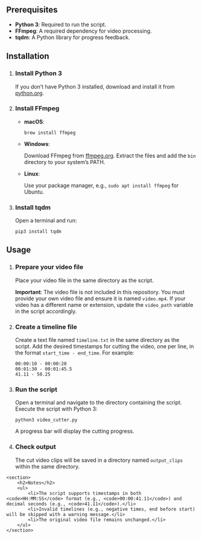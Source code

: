 <!DOCTYPE html>
<html lang="en">
<body>
    <section>
        <h2>Prerequisites</h2>
        <ul>
            <li><strong>Python 3</strong>: Required to run the script.</li>
            <li><strong>FFmpeg</strong>: A required dependency for video processing.</li>
            <li><strong>tqdm</strong>: A Python library for progress feedback.</li>
        </ul>
    </section>
    <section>
        <h2>Installation</h2>
        <ol>
            <li>
                <h3>Install Python 3</h3>
                <p>If you don’t have Python 3 installed, download and install it from <a href="https://www.python.org/" target="_blank">python.org</a>.</p>
            </li>
            <li>
                <h3>Install FFmpeg</h3>
                <ul>
                    <li><strong>macOS</strong>:
                        <pre><code>brew install ffmpeg</code></pre>
                    </li>
                    <li><strong>Windows</strong>:
                        <p>Download FFmpeg from <a href="https://ffmpeg.org/download.html" target="_blank">ffmpeg.org</a>. Extract the files and add the <code>bin</code> directory to your system’s PATH.</p>
                    </li>
                    <li><strong>Linux</strong>:
                        <p>Use your package manager, e.g., <code>sudo apt install ffmpeg</code> for Ubuntu.</p>
                    </li>
                </ul>
            </li>
            <li>
                <h3>Install tqdm</h3>
                <p>Open a terminal and run:</p>
                <pre><code>pip3 install tqdm</code></pre>
            </li>
        </ol>
    </section>
    <section>
        <h2>Usage</h2>
        <ol>
            <li>
                <h3>Prepare your video file</h3>
                <p>Place your video file in the same directory as the script.</p>
                <p><strong>Important</strong>: The video file is not included in this repository. You must provide your own video file and ensure it is named <code>video.mp4</code>. If your video has a different name or extension, update the <code>video_path</code> variable in the script accordingly.</p>
            </li>
            <li>
                <h3>Create a timeline file</h3>
                <p>Create a text file named <code>timeline.txt</code> in the same directory as the script. Add the desired timestamps for cutting the video, one per line, in the format <code>start_time - end_time</code>. For example:</p>
                <pre><code>00:00:10 - 00:00:20
00:01:30 - 00:01:45.5
41.11 - 50.25</code></pre>
            </li>
            <li>
                <h3>Run the script</h3>
                <p>Open a terminal and navigate to the directory containing the script. Execute the script with Python 3:</p>
                <pre><code>python3 video_cutter.py</code></pre>
                <p>A progress bar will display the cutting progress.</p>
            </li>
            <li>
                <h3>Check output</h3>
                <p>The cut video clips will be saved in a directory named <code>output_clips</code> within the same directory.</p>
            </li>
        </ol>
    </section>

    <section>
        <h2>Notes</h2>
        <ul>
            <li>The script supports timestamps in both <code>HH:MM:SS</code> format (e.g., <code>00:00:41.11</code>) and decimal seconds (e.g., <code>41.11</code>).</li>
            <li>Invalid timelines (e.g., negative times, end before start) will be skipped with a warning message.</li>
            <li>The original video file remains unchanged.</li>
        </ul>
    </section>
</body>
</html>
